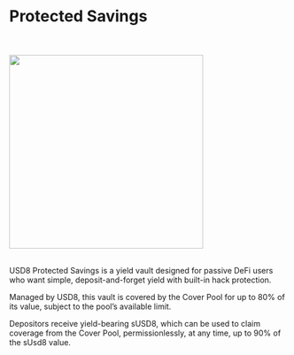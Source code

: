 # Protected Savings
<br/><br/><img src="https://usd8.finance/assets/savingsVault.png" width="350px" /><br/><br/>

USD8 Protected Savings is a yield vault designed for passive DeFi users who want simple, deposit-and-forget yield with built-in hack protection.

Managed by USD8, this vault is covered by the Cover Pool for up to 80% of its value, subject to the pool’s available limit.

Depositors receive yield-bearing sUSD8, which can be used to claim coverage from the Cover Pool, permissionlessly, at any time, up to 90% of the sUsd8 value.